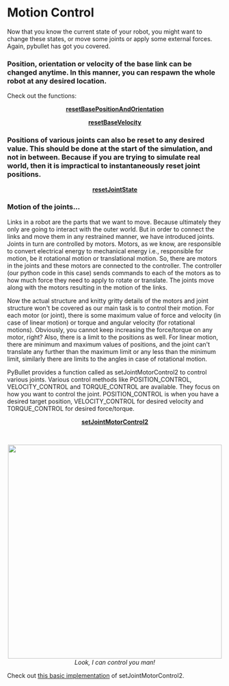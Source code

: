 # Motion Control
Now that you know the current state of your robot, you might want to change these states, or move some joints or apply some external forces. Again, pybullet has got you covered.

### Position, orientation or velocity of the base link can be changed anytime. In this manner, you can respawn the whole robot at any desired location.
Check out the functions:
<p align="center"><a href="https://docs.google.com/document/d/10sXEhzFRSnvFcl3XxNGhnD4N2SedqwdAvK3dsihxVUA/preview#heading=h.2n2evd7lqqe1"><b>resetBasePositionAndOrientation</b></a></p>
<p align="center"><a href="https://docs.google.com/document/d/10sXEhzFRSnvFcl3XxNGhnD4N2SedqwdAvK3dsihxVUA/preview#heading=h.4vxw9j7piyjd"><b>resetBaseVelocity</b></a></p>

### Positions of various joints can also be reset to any desired value. This should be done at the start of the simulation, and not in between. Because if you are trying to simulate real world, then it is impractical to instantaneously reset joint positions.
<p align="center"><a href="https://docs.google.com/document/d/10sXEhzFRSnvFcl3XxNGhnD4N2SedqwdAvK3dsihxVUA/preview#heading=h.p3s2oveabizm"><b>resetJointState</b></a></p>

### Motion of the joints...
Links in a robot are the parts that we want to move. Because ultimately they only are going to interact with the outer world. But in order to connect the links and move them in any restrained manner, we have introduced joints. Joints in turn are controlled by motors. Motors, as we know, are responsible to convert electrical energy to mechanical energy i.e., responsible for motion, be it rotational motion or translational motion. So, there are motors in the joints and these motors are connected to the controller. The controller (our python code in this case) sends commands to each of the motors as to how much force they need to apply to rotate or translate. The joints move along with the motors resulting in the motion of the links.

Now the actual structure and knitty gritty details of the motors and joint structure won't be covered as our main task is to control their motion. For each motor (or joint), there is some maximum value of force and velocity (in case of linear motion) or torque and angular velocity (for rotational motions). Obviously, you cannot keep increasing the force/torque on any motor, right? Also, there is a limit to the positions as well. For linear motion, there are minimum and maximum values of positions, and the joint can't translate any further than the maximum limit or any less than the minimum limit, similarly there are limits to the angles in case of rotational motion.

PyBullet provides a function called as setJointMotorControl2 to control various joints. Various control methods like POSITION_CONTROL, VELOCITY_CONTROL and TORQUE_CONTROL are available. They focus on how you want to control the joint. POSITION_CONTROL is when you have a desired target position, VELOCITY_CONTROL for desired velocity and TORQUE_CONTROL for desired force/torque.
<p align="center"><a href="https://docs.google.com/document/d/10sXEhzFRSnvFcl3XxNGhnD4N2SedqwdAvK3dsihxVUA/preview#heading=h.jxof6bt5vhut"><b>setJointMotorControl2</b></a></p>
<br>
<p align="center">
  <img width=500 src="https://media3.giphy.com/media/EBysPyjz3BHVu/200w.webp?cid=ecf05e476643s21hpk4vn3x8bb8g175mhsy371vwc6sj1red&rid=200w.webp&ct=g">
  <br><i>Look, I can control you man!</i>
  </p>

Check out [this basic implementation](car.py) of setJointMotorControl2.
